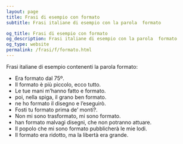 ```yaml
---
layout: page
title: Frasi di esempio con formato 
subtitle: Frasi italiane di esempio con la parola  formato

og_title: Frasi di esempio con formato 
og_description: Frasi italiane di esempio con la parola  formato
og_type: website
permalink: /frasi/f/formato.html
---
```


Frasi italiane di esempio contenenti la parola formato:


- Era formato dal 75º.
- Il formato è più piccolo, ecco tutto.
- Le tue mani m’hanno fatto e formato.
- poi, nella spiga, il grano ben formato.
- ne ho formato il disegno e l’eseguirò.
- Fosti tu formato prima de’ monti?.
- Non mi sono trasformato, mi sono formato.
- han formato malvagi disegni, che non potranno attuare.
- Il popolo che mi sono formato pubblicherà le mie lodi.
- Il formato era ridotto, ma la libertà era grande.
